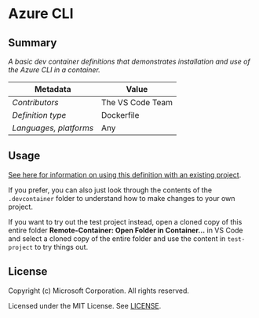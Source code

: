 # Azure CLI

## Summary

*A basic dev container definitions that demonstrates installation and use of the Azure CLI in a container.*

| Metadata | Value |  
|----------|-------|
| *Contributors* | The VS Code Team |
| *Definition type* | Dockerfile |
| *Languages, platforms* | Any |

## Usage

[See here for information on using this definition with an existing project](../../README.md#using-a-definition).

If you prefer, you can also just look through the contents of the `.devcontainer` folder to understand how to make changes to your own project.

If you want to try out the test project instead, open a cloned copy of this entire folder  **Remote-Container: Open Folder in Container...** in VS Code and select a cloned copy of the entire folder and use the content in `test-project` to try things out.

## License

Copyright (c) Microsoft Corporation. All rights reserved.

Licensed under the MIT License. See [LICENSE](../../LICENSE). 
